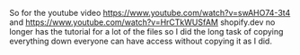 So for the youtube video https://www.youtube.com/watch?v=swAHO74-3t4 and https://www.youtube.com/watch?v=HrCTkWUSfAM shopify.dev no longer has the tutorial for a lot of the files so I did the long task of copying everything down everyone can have access without copying it as I did.
